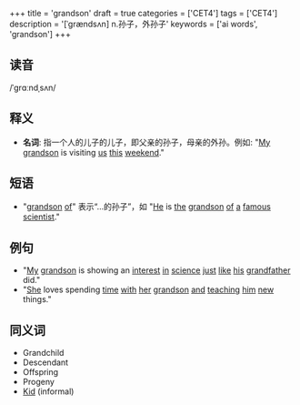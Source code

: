 +++
title = 'grandson'
draft = true
categories = ['CET4']
tags = ['CET4']
description = '[ˈgrændsʌn] n.孙子，外孙子'
keywords = ['ai words', 'grandson']
+++

## 读音
/ˈɡrɑːndˌsʌn/

## 释义
- **名词**: 指一个人的儿子的儿子，即父亲的孙子，母亲的外孙。例如: "[My](/zh/post/my/) [grandson](/zh/post/grandson/) is visiting [us](/zh/post/us/) [this](/zh/post/this/) [weekend](/zh/post/weekend/)."

## 短语
- "[grandson](/zh/post/grandson/) [of](/zh/post/of/)" 表示“...的孙子”，如 "[He](/zh/post/he/) is [the](/zh/post/the/) [grandson](/zh/post/grandson/) [of](/zh/post/of/) [a](/zh/post/a/) [famous](/zh/post/famous/) [scientist](/zh/post/scientist/)."

## 例句
- "[My](/zh/post/my/) [grandson](/zh/post/grandson/) is showing an [interest](/zh/post/interest/) [in](/zh/post/in/) [science](/zh/post/science/) [just](/zh/post/just/) [like](/zh/post/like/) [his](/zh/post/his/) [grandfather](/zh/post/grandfather/) did."
- "[She](/zh/post/she/) loves spending [time](/zh/post/time/) [with](/zh/post/with/) [her](/zh/post/her/) [grandson](/zh/post/grandson/) [and](/zh/post/and/) [teaching](/zh/post/teaching/) [him](/zh/post/him/) [new](/zh/post/new/) things."

## 同义词
- Grandchild
- Descendant
- Offspring
- Progeny
- [Kid](/zh/post/kid/) (informal)

